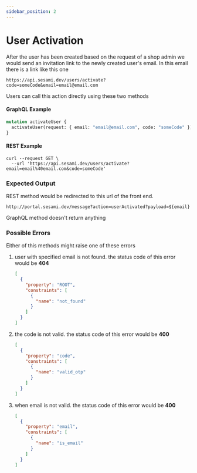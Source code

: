 ```yaml
---
sidebar_position: 2
---
```


# User Activation

After the user has been created based on the request of a shop admin we would send an invitation link to the newly created user's email. In this email there is a link like this one 

```url
https://api.sesami.dev/users/activate?code=someCode&email=email@email.com
```

Users can call this action directly using these two methods

#### GraphQL Example

```graphql
mutation activateUser {
  activateUser(request: { email: "email@email.com", code: "someCode" })
}
```

#### REST Example

```curl
curl --request GET \
  --url 'https://api.sesami.dev/users/activate?email=email%40email.com&code=someCode'
```

### Expected Output

REST method would be redirected to this url of the front end.

```url
http://portal.sesami.dev/message?action=userActivated?payload=${email}
```

GraphQL method doesn't return anything

### Possible Errors

Either of this methods might raise one of these errors

1. user with specified email is not found. the status code of this error would be **404**
   ```json
   [
     {
       "property": "ROOT",
       "constraints": [
         {
           "name": "not_found"
         }
       ]
     }
   ]
   ```
2. the code is not valid. the status code of this error would be **400**
   ```json
   [
     {
       "property": "code",
       "constraints": [
         {
           "name": "valid_otp"
         }
       ]
     }
   ]
   ```
3. when email is not valid. the status code of this error would be **400**
   ```json
   [
     {
       "property": "email",
       "constraints": [
         {
           "name": "is_email"
         }
       ]
     }
   ]
   ```

